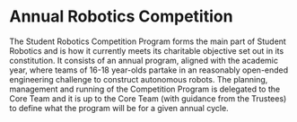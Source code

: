 # Annual Robotics Competition

The Student Robotics Competition Program forms the main part of Student Robotics and is how it currently meets its charitable objective set out in its constitution. It consists of an annual program, aligned with the academic year, where teams of 16-18 year-olds partake in an reasonably open-ended engineering challenge to construct autonomous robots. The planning, management and running of the Competition Program is delegated to the Core Team and it is up to the Core Team \(with guidance from the Trustees\) to define what the program will be for a given annual cycle.

